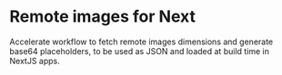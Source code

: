 # Remote images for Next

Accelerate workflow to fetch remote images dimensions and generate base64
placeholders, to be used as JSON and loaded at build time in NextJS apps.
